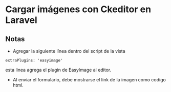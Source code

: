 
# Cargar imágenes con Ckeditor en Laravel


## Notas
- Agregar la siguiente línea dentro del script de la vista
```
extraPlugins: 'easyimage'
```
esta linea agrega el plugin de EasyImage al editor.


- Al enviar el formulario, debe mostrarse el link de la imagen como codigo html.